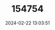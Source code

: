 ---
title: "154754"
category: "Mataeocephalus tenuicauda"
draft: false
date: 2024-02-22 13:03:51
languages:
  English: ["Slendertail Grenadier"]
  Spanish; Castilian: ["Granadero de Cola Fina"]
  French: ["Grenadier à Queue Mince"]
---